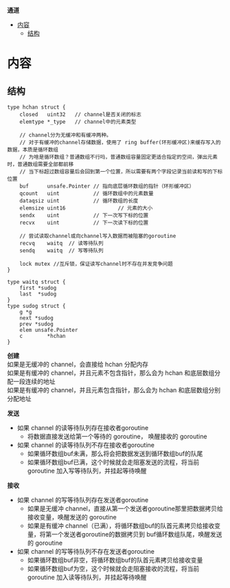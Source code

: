 **通道**  
- [内容](#内容)
  - [结构](#结构)

# 内容 #
## 结构 ##
```
type hchan struct {
    closed   uint32   // channel是否关闭的标志
    elemtype *_type   // channel中的元素类型

    // channel分为无缓冲和有缓冲两种。
    // 对于有缓冲的channel存储数据，使用了 ring buffer(环形缓冲区)来缓存写入的数据，本质是循环数组
    // 为啥是循环数组？普通数组不行吗，普通数组容量固定更适合指定的空间，弹出元素时，普通数组需要全部都前移
    // 当下标超过数组容量后会回到第一个位置，所以需要有两个字段记录当前读和写的下标位置
    buf      unsafe.Pointer // 指向底层循环数组的指针（环形缓冲区）
    qcount   uint           // 循环数组中的元素数量
    dataqsiz uint           // 循环数组的长度
    elemsize uint16                 // 元素的大小
    sendx    uint           // 下一次写下标的位置
    recvx    uint           // 下一次读下标的位置

    // 尝试读取channel或向channel写入数据而被阻塞的goroutine
    recvq    waitq  // 读等待队列
    sendq    waitq  // 写等待队列

    lock mutex //互斥锁，保证读写channel时不存在并发竞争问题
}
```
```
type waitq struct {
    first *sudog
    last  *sudog
}
type sudog struct {
    g *g
    next *sudog
    prev *sudog
    elem unsafe.Pointer 
    c        *hchan 
}
```
**创建**  
如果是无缓冲的 channel，会直接给 hchan 分配内存  
如果是有缓冲的 channel，并且元素不包含指针，那么会为 hchan 和底层数组分配一段连续的地址  
如果是有缓冲的 channel，并且元素包含指针，那么会为 hchan 和底层数组分别分配地址  

**发送**  
- 如果 channel 的读等待队列存在接收者goroutine
  - 将数据直接发送给第一个等待的 goroutine， 唤醒接收的 goroutine
- 如果 channel 的读等待队列不存在接收者goroutine
  - 如果循环数组buf未满，那么将会把数据发送到循环数组buf的队尾
  - 如果循环数组buf已满，这个时候就会走阻塞发送的流程，将当前 goroutine 加入写等待队列，并挂起等待唤醒

**接收**  
- 如果 channel 的写等待队列存在发送者goroutine
  - 如果是无缓冲 channel，直接从第一个发送者goroutine那里把数据拷贝给接收变量，唤醒发送的 goroutine
  - 如果是有缓冲 channel（已满），将循环数组buf的队首元素拷贝给接收变量，将第一个发送者goroutine的数据拷贝到 buf循环数组队尾，唤醒发送的 goroutine
- 如果 channel 的写等待队列不存在发送者goroutine
  - 如果循环数组buf非空，将循环数组buf的队首元素拷贝给接收变量
  - 如果循环数组buf为空，这个时候就会走阻塞接收的流程，将当前 goroutine 加入读等待队列，并挂起等待唤醒